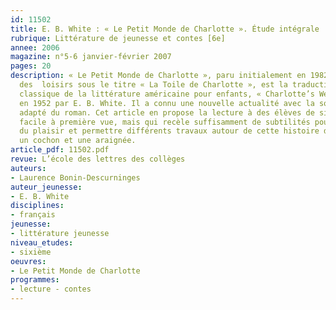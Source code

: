 ```yaml
---
id: 11502
title: E. B. White : « Le Petit Monde de Charlotte ». Étude intégrale
rubrique: Littérature de jeunesse et contes [6e]
annee: 2006
magazine: n°5-6 janvier-février 2007
pages: 20
description: « Le Petit Monde de Charlotte », paru initialement en 1982 à l’école
  des  loisirs sous le titre « La Toile de Charlotte », est la traduction d’un grand
  classique de la littérature américaine pour enfants, « Charlotte’s Web », écrit
  en 1952 par E. B. White. Il a connu une nouvelle actualité avec la sortie d’un film
  adapté du roman. Cet article en propose la lecture à des élèves de sixième, lecture
  facile à première vue, mais qui recèle suffisamment de subtilités pour leur procurer
  du plaisir et permettre différents travaux autour de cette histoire d’amitié entre
  un cochon et une araignée.
article_pdf: 11502.pdf
revue: L’école des lettres des collèges
auteurs:
- Laurence Bonin-Descurninges
auteur_jeunesse:
- E. B. White
disciplines:
- français
jeunesse:
- littérature jeunesse
niveau_etudes:
- sixième
oeuvres:
- Le Petit Monde de Charlotte
programmes:
- lecture - contes
---
```

